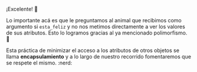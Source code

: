 ¡Excelente! :tada:

Lo importante acá es que le preguntamos al animal que recibimos como argumento si `esta_feliz` y no nos metimos directamente a ver los valores de sus atributos. Esto lo logramos gracias al ya mencionado polimorfismo. :raised_hands:

Esta práctica de minimizar el acceso a los atributos de otros objetos se llama **encapsulamiento** y a lo largo de nuestro recorrido fomentaremos que se respete el mismo. :nerd:
